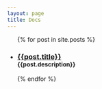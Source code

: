 ```yaml
---
layout: page
title: Docs
---
```


<section class="c-archives">
<ul class="c-archives__list">
  {% for post in site.posts  %}
    <li class="c-archives__item">
      <h3>
        <a href="{{ post.url | prepend: site.baseurl }}">{{post.title}}</a>
        <br />
        <small>{{post.description}}</small>
      </h3>
    </li>
  {% endfor %}
</ul>
</section>
